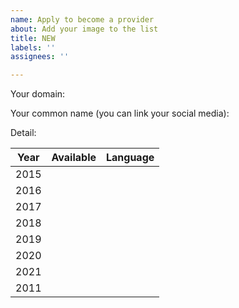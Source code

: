 ```yaml
---
name: Apply to become a provider
about: Add your image to the list
title: NEW
labels: ''
assignees: ''

---
```


Your domain: 

Your common name (you can link your social media):

Detail:

| Year | Available | Language |
|------|-----------|----------|
| 2015 |           |          |
| 2016 |           |          |
| 2017 |           |          |
| 2018 |           |          |
| 2019 |           |          |
| 2020 |           |          |
| 2021 |           |          |
| 2011 |           |          |
